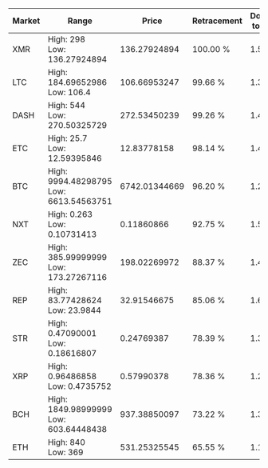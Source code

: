 | Market | Range | Price| Retracement | Doubles to 50% |
| --- | --- | --- | --- | --- |
| XMR | High: 298<br />Low: 136.27924894 | 136.27924894 | 100.00 % | 1.59 |
| LTC | High: 184.69652986<br />Low: 106.4 | 106.66953247 | 99.66 % | 1.36 |
| DASH | High: 544<br />Low: 270.50325729 | 272.53450239 | 99.26 % | 1.49 |
| ETC | High: 25.7<br />Low: 12.59395846 | 12.83778158 | 98.14 % | 1.49 |
| BTC | High: 9994.48298795<br />Low: 6613.54563751 | 6742.01344669 | 96.20 % | 1.23 |
| NXT | High: 0.263<br />Low: 0.10731413 | 0.11860866 | 92.75 % | 1.56 |
| ZEC | High: 385.99999999<br />Low: 173.27267116 | 198.02269972 | 88.37 % | 1.41 |
| REP | High: 83.77428624<br />Low: 23.9844 | 32.91546675 | 85.06 % | 1.64 |
| STR | High: 0.47090001<br />Low: 0.18616807 | 0.24769387 | 78.39 % | 1.33 |
| XRP | High: 0.96486858<br />Low: 0.4735752 | 0.57990378 | 78.36 % | 1.24 |
| BCH | High: 1849.98999999<br />Low: 603.64448438 | 937.38850097 | 73.22 % | 1.31 |
| ETH | High: 840<br />Low: 369 | 531.25325545 | 65.55 % | 1.14 |
